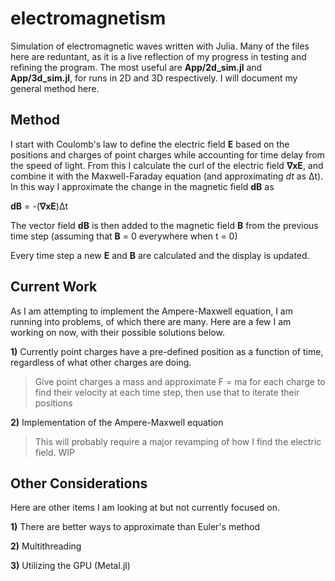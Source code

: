 # electromagnetism
Simulation of electromagnetic waves written with Julia. Many of the files here are reduntant, as it is a live reflection of my progress in testing and refining the program.
The most useful are **App/2d_sim.jl** and **App/3d_sim.jl**, for runs in 2D and 3D respectively. I will document my general method here.

## Method
I start with Coulomb's law to define the electric field **E** based on the positions and charges of point charges while accounting for time delay from the speed of light. From this I calculate the curl of the electric field **∇xE**, and combine it with the Maxwell-Faraday equation (and approximating *dt* as Δt). In this way I approximate the change in the magnetic field **dB** as

**dB** = -(**∇xE**)Δt

The vector field **dB** is then added to the magnetic field **B** from the previous time step (assuming that **B** = 0 everywhere when t = 0)

Every time step a new **E** and **B** are calculated and the display is updated.

## Current Work
As I am attempting to implement the Ampere-Maxwell equation, I am running into problems, of which there are many. Here are a few I am working on now, with their possible solutions below.

**1)** Currently point charges have a pre-defined position as a function of time, regardless of what other charges are doing.

> Give point charges a mass and approximate F = ma for each charge to find their velocity at each time step, then use that to iterate their positions

**2)** Implementation of the Ampere-Maxwell equation

> This will probably require a major revamping of how I find the electric field. WIP

## Other Considerations
Here are other items I am looking at but not currently focused on.

**1)** There are better ways to approximate than Euler's method

**2)** Multithreading

**3)** Utilizing the GPU (Metal.jl)
